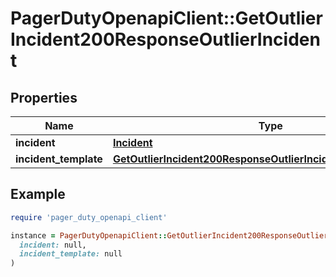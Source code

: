 # PagerDutyOpenapiClient::GetOutlierIncident200ResponseOutlierIncident

## Properties

| Name | Type | Description | Notes |
| ---- | ---- | ----------- | ----- |
| **incident** | [**Incident**](Incident.md) |  | [optional] |
| **incident_template** | [**GetOutlierIncident200ResponseOutlierIncidentIncidentTemplate**](GetOutlierIncident200ResponseOutlierIncidentIncidentTemplate.md) |  | [optional] |

## Example

```ruby
require 'pager_duty_openapi_client'

instance = PagerDutyOpenapiClient::GetOutlierIncident200ResponseOutlierIncident.new(
  incident: null,
  incident_template: null
)
```

